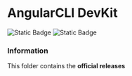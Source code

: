 # AngularCLI DevKit

![Static Badge](https://img.shields.io/badge/DevKit%20v1.00.82-%23000000?style=flat&logo=angular&logoColor=%23cc0000&label=AngularCLI&labelColor=%23efefef&color=%23525252)
![Static Badge](https://img.shields.io/badge/Not%20Released-%23000000?style=flat&logo=visualstudiocode&logoColor=%231a8cff&label=Status%3A&labelColor=%23EFEFEF&color=%23525252)


### Information

This folder contains the **official releases**